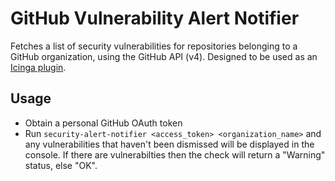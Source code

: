 # GitHub Vulnerability Alert Notifier

Fetches a list of security vulnerabilities for repositories belonging to a
GitHub organization, using the GitHub API (v4). Designed to be used as an
[Icinga
plugin](https://icinga.com/docs/icinga2/latest/doc/05-service-monitoring/#plugin-api).

## Usage

- Obtain a personal GitHub OAuth token
- Run `security-alert-notifier <access_token> <organization_name>` and any
  vulnerabilities that haven't been dismissed will be displayed in the console.
  If there are vulnerabilties then the check will return a "Warning" status, else
  "OK".
